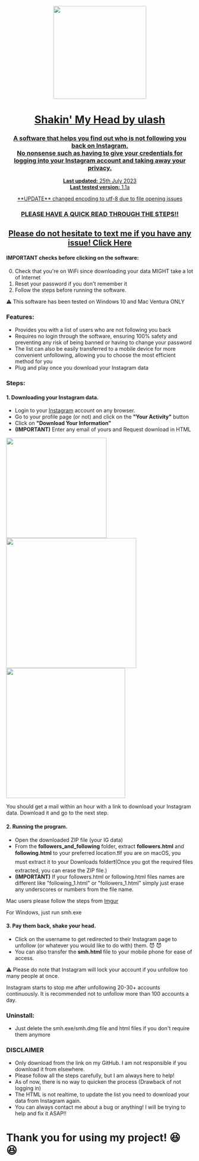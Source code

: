 
<center>
    <p><a href="https://www.instagram.com/ulas.kiracc"><img src="https://imgur.com/M28ioyO.png" border="0" width="250" /></a</p>
    <h1 align="center">Shakin' My Head by ulash</h3>
    <h3 align="center">A software that helps you find out who is not following you back on Instagram.<br>No nonsense such as having to give your credentials for logging into your Instagram account and taking away your privacy.</br></h3>
    <p align="center">
        <strong>Last updated:</strong> 25th July 2023<br>
        <strong>Last tested version:</strong> 1.1a
    </p> 
    <p align="center">**UPDATE** changed encoding to utf-8 due to file opening issues</p>

<h3 align="center">PLEASE HAVE A QUICK READ THROUGH THE STEPS!!</h2>

## Please do not hesitate to text me if you have any issue! [Click Here](https://www.ulasahmetkirac.com/contact-me)


</center>

#### IMPORTANT checks before clicking on the software:

0. Check that you're on WiFi since downloading your data MIGHT take a lot of Internet
1. Reset your password if you don't remember it
2. Follow the steps before running the software.

:warning: This software has been tested on Windows 10 and Mac Ventura ONLY

### Features:

- Provides you with a list of users who are not following you back
- Requires no login through the software, ensuring 100% safety and preventing any risk of being banned or having to change your password
- The list can also be easily transferred to a mobile device for more convenient unfollowing, allowing you to choose the most efficient method for you
- Plug and play once you download your Instagram data

###  Steps:

#### 1. Downloading your Instagram data.
- Login to your [Instagram](https://www.instagram.com) account on any browser. 
- Go to your profile page (or not) and click on the **"Your Activity"** button
- Click on **"Download Your Information"**
- **(IMPORTANT)** Enter any email of yours and Request download in HTML 

<img src="https://imgur.com/xsc5ChH.png" width = 270 border="0" />
<img src="https://imgur.com/AtghnN9.png" width = 350 height = 350 border="0" />
<img src="https://imgur.com/yVoLHys.png" width = 320 height = 350 border="0" />




You should get a mail within an hour with a link to download your Instagram data. Download it and go to the next step.


#### 2. Running the program.
- Open the downloaded ZIP file (your IG data)
- From the **followers_and_following** folder, extract **followers.html** and **following.html** to your preferred location.:heavy_exclamation_mark:If you are on macOS, you must extract it to your Downloads folder:heavy_exclamation_mark:(Once you got the required files extracted, you can erase the ZIP file.)
- **(IMPORTANT)** If your followers.html or following.html files names are different like "following_1.html" or "followers_1.html" simply just erase any underscores or numbers from the file name.

Mac users please follow the steps from [Imgur](https://imgur.com/a/ZctITIb)

For Windows, just run smh.exe 

#### 3. Pay them back, shake your head.
- Click on the username to get redirected to their Instagram page to unfollow (or whatever you would like to do with) them.  :smiling_imp: :smiling_imp:
- You can also transfer the **smh.html** file to your mobile phone for ease of access.

:warning: Please do note that Instagram will lock your account if you unfollow too many people at once.
<p> Instagram starts to stop me after unfollowing 20-30+ accounts continuously. It is recommended not to unfollow more than 100 accounts a day. </p>
  
### Uninstall:

- Just delete the smh.exe/smh.dmg file and html files if you don't require them anymore

### DISCLAIMER

- Only download from the link on my GitHub. I am not responsible if you download it from elsewhere.
- Please follow all the steps carefully, but I am always here to help!
- As of now, there is no way to quicken the process (Drawback of not logging in)
- The HTML is not realtime, to update the list you need to download your data from Instagram again.
- You can always contact me about a bug or anything! I will be trying to help and fix it ASAP:bangbang:

# Thank you for using my project! :laughing: :laughing:

